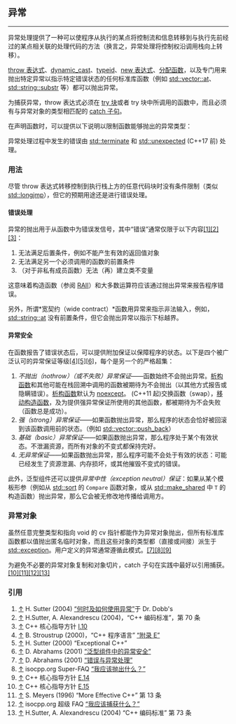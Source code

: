 ## 异常

---

异常处理提供了一种可以使程序从执行的某点将控制流和信息转移到与执行先前经过的某点相关联的处理代码的方法（换言之，异常处理将控制权沿调用栈向上转移）。

[throw 表达式](/language/throw "language/throw")、[dynamic\_cast](/language/dynamic_cast "language/dynamic cast")、[typeid](/language/typeid "language/typeid")、[new 表达式](/language/new "language/new")、[分配函数](/memory/new/operator_new "memory/new/operator new")，以及专门用来抛出特定异常以指示特定错误状态的任何标准库函数（例如 [std::vector::at](/container/vector/at "container/vector/at")、[std::string::substr](/string/basic_string/substr "string/basic string/substr") 等）都可以抛出异常。

为捕获异常，throw 表达式必须在 [try 块](/language/try_catch "language/try catch")或者 try 块中所调用的函数中，而且必须有与异常对象的类型相匹配的 [catch 子句](/language/try_catch "language/try catch")。

在声明函数时，可以提供以下说明以限制函数能够抛出的异常类型：

异常处理过程中发生的错误由 [std::terminate](/error/terminate "error/terminate") 和 [std::unexpected](/error/unexpected "error/unexpected") (C++17 前) 处理。

### 用法

尽管 throw 表达式转移控制到执行栈上方的任意代码块时没有条件限制（类似 [std::longjmp](/utility/program/longjmp "utility/program/longjmp")），但它的预期用途还是进行错误处理。

#### 错误处理

异常的抛出用于从函数中为错误发信号，其中“错误”通常仅限于以下内容[\[1\]](#cite_note-1)[\[2\]](#cite_note-2)[\[3\]](#cite_note-3)：

1. 无法满足后置条件，例如不能产生有效的返回值对象
2. 无法满足另一个必须调用的函数的前置条件
3. （对于非私有成员函数）无法（再）建立类不变量

这意味着构造函数（参阅 [RAII](/language/raii "language/raii")）和大多数运算符应该通过抛出异常来报告程序错误。

另外，所谓*宽契约（wide contract）*函数用异常来指示非法输入，例如，[std::string::at](/string/basic_string/at "string/basic string/at") 没有前置条件，但它会抛出异常以指示下标越界。

#### 异常安全

在函数报告了错误状态后，可以提供附加保证以保障程序的状态。以下是四个被广泛认可的异常保证等级[\[4\]](#cite_note-4)[\[5\]](#cite_note-5)[\[6\]](#cite_note-6)，每个是另一个的严格超集：

1. *不抛出（nothrow）（或不失败）异常保证*——函数始终不会抛出异常。[析构函数](/language/destructor "language/destructor")和其他可能在栈回溯中调用的函数被期待为不会抛出（以其他方式报告或隐瞒错误）。[析构函数](/language/destructor "language/destructor")默认为 [noexcept](/language/noexcept "language/noexcept")。 (C++11 起)交换函数（swap），[移动构造函数](/language/move_constructor "language/move constructor")，及为提供强异常保证所使用的其他函数，都被期待为不会失败（函数总是成功）。
2. *强（strong）异常保证*——如果函数抛出异常，那么程序的状态会恰好被回滚到该函数调用前的状态。（例如 [std::vector::push\_back](/container/vector/push_back "container/vector/push back")）
3. *基础（basic）异常保证*——如果函数抛出异常，那么程序处于某个有效状态。不泄漏资源，而所有对象的不变式都保持完好。
4. *无异常保证*——如果函数抛出异常，那么程序可能不会处于有效的状态：可能已经发生了资源泄漏、内存损坏，或其他摧毁不变式的错误。

此外，泛型组件还可以提供*异常中性（exception neutral）保证*：如果从某个模板形参（例如从 [std::sort](/algorithm/sort "algorithm/sort") 的 `Compare` 函数对象，或从 [std::make\_shared](/memory/shared_ptr/make_shared "memory/shared ptr/make shared") 中 `T` 的构造函数）抛出异常，那么它会被无修改地传播给调用方。

### 异常对象

虽然任意完整类型和指向 void 的 cv 指针都能作为异常对象抛出，但所有标准库函数都以值抛出匿名临时对象，而且这些对象的类型都（直接或间接）派生于 [std::exception](/error/exception "error/exception")。用户定义的异常通常遵循此模式。[\[7\]](#cite_note-7)[\[8\]](#cite_note-8)[\[9\]](#cite_note-9)

为避免不必要的异常对象复制和对象切片，catch 子句在实践中最好以引用捕获。[\[10\]](#cite_note-10)[\[11\]](#cite_note-11)[\[12\]](#cite_note-12)[\[13\]](#cite_note-13)

### 引用

1. [↑](#cite_ref-1) H. Sutter (2004) [“何时及如何使用异常”](http://www.drdobbs.com/when-and-how-to-use-exceptions/184401836)于 Dr. Dobb's
2. [↑](#cite_ref-2) H.Sutter, A. Alexandrescu (2004)，“C++ 编码标准”，第 70 条
3. [↑](#cite_ref-3) C++ 核心指导方针 [I.10](https://github.com/isoCppCoreGuidelines/blob/master/CppCoreGuidelines.md#i10-use-exceptions-to-signal-a-failure-to-perform-a-required-task)
4. [↑](#cite_ref-4) B. Stroustrup (2000)，“C++ 程序语言” [“附录 E”](http://stroustrup.com/3rd_safe.pdf)
5. [↑](#cite_ref-5) H. Sutter (2000) “Exceptional C++”
6. [↑](#cite_ref-6) D. Abrahams (2001) [“泛型组件中的异常安全”](http://www.boost.org/community/exception_safety.html)
7. [↑](#cite_ref-7) D. Abrahams (2001) [“错误与异常处理”](http://www.boost.org/community/error_handling.html)
8. [↑](#cite_ref-8) isocpp.org Super-FAQ [“我应该抛出什么？”](https://isocpp.org/wiki/faq/exceptions#what-to-throw)
9. [↑](#cite_ref-9) C++ 核心指导方针 [E.14](https://github.com/isoCppCoreGuidelines/blob/master/CppCoreGuidelines.md#e14-use-purpose-designed-user-defined-types-as-exceptions-not-built-in-types)
10. [↑](#cite_ref-10) C++ 核心指导方针 [E.15](https://github.com/isoCppCoreGuidelines/blob/master/CppCoreGuidelines.md#e15-catch-exceptions-from-a-hierarchy-by-reference)
11. [↑](#cite_ref-11) S. Meyers (1996) “More Effective C++” 第 13 条
12. [↑](#cite_ref-12) isocpp.org 超级 FAQ [“我应该捕获什么？”](https://isocpp.org/wiki/faq/exceptions#what-to-catch)
13. [↑](#cite_ref-13) H.Sutter, A. Alexandrescu (2004) “C++ 编码标准” 第 73 条
